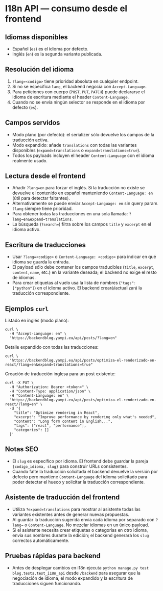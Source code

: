 I18n API — consumo desde el frontend
===================================

Idiomas disponibles
-------------------
- Español (`es`) es el idioma por defecto.
- Inglés (`en`) es la segunda variante publicada.

Resolución del idioma
---------------------
1. `?lang=<codigo>` tiene prioridad absoluta en cualquier endpoint.
2. Si no se especifica `lang`, el backend negocia con `Accept-Language`.
3. Para peticiones con cuerpo (`POST`, `PUT`, `PATCH`) puede declararse el idioma de escritura mediante el header `Content-Language`.
4. Cuando no se envía ningún selector se responde en el idioma por defecto (`es`).

Campos servidos
---------------
- Modo plano (por defecto): el serializer sólo devuelve los campos de la traducción activa.
- Modo expandido: añade `translations` con todas las variantes disponibles (`expand=translations` o `expand=translations=true`).
- Todos los payloads incluyen el header `Content-Language` con el idioma realmente usado.

Lectura desde el frontend
-------------------------
- Añadir `?lang=en` para forzar el inglés. Si la traducción no existe se devuelve el contenido en español manteniendo `Content-Language: en` (útil para detectar faltantes).
- Alternativamente se puede enviar `Accept-Language: en` sin query param. `?lang` siempre tiene prioridad.
- Para obtener todas las traducciones en una sola llamada: `?lang=en&expand=translations`.
- La búsqueda (`?search=`) filtra sobre los campos `title` y `excerpt` en el idioma activo.

Escritura de traducciones
-------------------------
- Usar `?lang=<codigo>` o `Content-Language: <codigo>` para indicar en qué idioma se guarda la entrada.
- El payload sólo debe contener los campos traducibles (`title`, `excerpt`, `content`, `name`, etc.) en la variante deseada; el backend no exige el resto de idiomas.
- Para crear etiquetas al vuelo usa la lista de nombres (`"tags": ["python"]`) en el idioma activo. El backend creará/actualizará la traducción correspondiente.

Ejemplos `curl`
---------------
Listado en inglés (modo plano):

```
curl \
  -H "Accept-Language: en" \
  "https://backendblog.yampi.eu/api/posts/?lang=en"
```

Detalle expandido con todas las traducciones:

```
curl \
  "https://backendblog.yampi.eu/api/posts/optimiza-el-renderizado-en-react/?lang=en&expand=translations=true"
```

Creación de traducción inglesa para un post existente:

```
curl -X PUT \
  -H "Authorization: Bearer <token>" \
  -H "Content-Type: application/json" \
  -H "Content-Language: en" \
  "https://backendblog.yampi.eu/api/posts/optimiza-el-renderizado-en-react/?lang=en" \
  -d '{
    "title": "Optimize rendering in React",
    "excerpt": "Improve performance by rendering only what's needed",
    "content": "Long form content in English...",
    "tags": ["react", "performance"],
    "categories": []
  }'
```

Notas SEO
---------
- El `slug` es específico por idioma. El frontend debe guardar la pareja `{codigo_idioma, slug}` para construir URLs consistentes.
- Cuando falte la traducción solicitada el backend devuelve la versión por defecto pero mantiene `Content-Language` del idioma solicitado para poder detectar el hueco y solicitar la traducción correspondiente.

Asistente de traducción del frontend
------------------------------------
- Utiliza `?expand=translations` para mostrar al asistente todas las variantes existentes antes de generar nuevas propuestas.
- Al guardar la traducción sugerida envía cada idioma por separado con `?lang=` o `Content-Language`. No mezclar idiomas en un único payload.
- Si el asistente necesita crear etiquetas o categorías en otro idioma, envía sus nombres durante la edición; el backend generará los `slug` correctos automáticamente.

Pruebas rápidas para backend
----------------------------
- Antes de desplegar cambios en i18n ejecuta `python manage.py test blog.tests.test_i18n_api` desde `/backend` para asegurar que la negociación de idioma, el modo expandido y la escritura de traducciones siguen funcionando.
